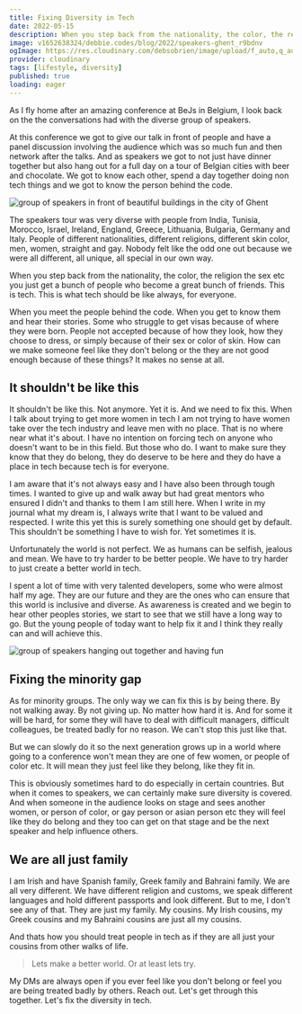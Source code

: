 ```yaml
---
title: Fixing Diversity in Tech
date: 2022-05-15
description: When you step back from the nationality, the color, the religion the sex etc you just get a bunch of people who become a great bunch of friends. This is tech. This is what tech should be like always, for everyone.
image: v1652638324/debbie.codes/blog/2022/speakers-ghent_r9bdnv
ogImage: https://res.cloudinary.com/debsobrien/image/upload/f_auto,q_auto/v1652638324/debbie.codes/blog/2022/speakers-ghent_r9bdnv
provider: cloudinary
tags: [lifestyle, diversity]
published: true
loading: eager
---
```


As I fly home after an amazing conference at BeJs in Belgium, I look back on the the conversations had with the diverse group of speakers.

At this conference we got to give our talk in front of people and have a panel discussion involving the audience which was so much fun and then network after the talks. And as speakers we got to not just have dinner together but also hang out for a full day on a tour of Belgian cities with beer and chocolate. We got to know each other, spend a day together doing non tech things and we got to know the person behind the code.

![group of speakers in front of beautiful buildings in the city of Ghent](https://res.cloudinary.com/debsobrien/image/upload/f_auto,q_auto/v1652638324/debbie.codes/blog/2022/speakers-ghent_r9bdnv)

The speakers tour was very diverse with people from India, Tunisia, Morocco, Israel, Ireland, England, Greece, Lithuania, Bulgaria, Germany and Italy. People of different nationalities, different religions, different skin color, men, women, straight and gay. Nobody felt like the odd one out because we were all different, all unique, all special in our own way.

When you step back from the nationality, the color, the religion the sex etc you just get a bunch of people who become a great bunch of friends. This is tech. This is what tech should be like always, for everyone.

When you meet the people behind the code. When you get to know them and hear their stories. Some who struggle to get visas because of where they were born. People not accepted because of how they look, how they choose to dress, or simply because of their sex or color of skin. How can we make someone feel like they don't belong or the they are not good enough because of these things? It makes no sense at all.

## It shouldn't be like this

It shouldn't be like this. Not anymore. Yet it is. And we need to fix this. When I talk about trying to get more women in tech I am not trying to have women take over the tech industry and leave men with no place. That is no where near what it's about. I have no intention on forcing tech on anyone who doesn't want to be in this field. But those who do. I want to make sure they know that they do belong, they do deserve to be here and they do have a place in tech because tech is for everyone.

I am aware that it's not always easy and I have also been through tough times. I wanted to give up and walk away but had great mentors who ensured I didn't and thanks to them I am still here. When I write in my journal what my dream is, I always write that I want to be valued and respected. I write this yet this is surely something one should get by default. This shouldn't be something I have to wish for. Yet sometimes it is.

Unfortunately the world is not perfect. We as humans can be selfish, jealous and mean. We have to try harder to be better people. We have to try harder to just create a better world in tech.

I spent a lot of time with very talented developers, some who were almost half my age. They are our future and they are the ones who can ensure that this world is inclusive and diverse. As awareness is created and we begin to hear other peoples stories, we start to see that we still have a long way to go. But the young people of today want to help fix it and I think they really can and will achieve this.

![group of speakers hanging out together and having fun](https://res.cloudinary.com/debsobrien/image/upload/f_auto,q_auto/v1652638321/debbie.codes/blog/2022/speakers-brussels_dneluw)

## Fixing the minority gap

As for minority groups. The only way we can fix this is by being there. By not walking away. By not giving up. No matter how hard it is. And for some it will be hard, for some they will have to deal with difficult managers, difficult colleagues, be treated badly for no reason. We can't stop this just like that.

But we can slowly do it so the next generation grows up in a world where going to a conference won't mean they are one of few women, or people of color etc. It will mean they just feel like they belong, like they fit in.

This is obviously sometimes hard to do especially in certain countries. But when it comes to speakers, we can certainly make sure diversity is covered. And when someone in the audience looks on stage and sees another women, or person of color, or gay person or asian person etc they will feel like they do belong and they too can get on that stage and be the next speaker and help influence others.

## We are all just family

I am Irish and have Spanish family, Greek family and Bahraini family. We are all very different. We have different religion and customs, we speak different languages and hold different passports and look different. But to me, I don't see any of that. They are just my family. My cousins. My Irish cousins, my Greek cousins and my Bahraini cousins are just all my cousins.

And thats how you should treat people in tech as if they are all just your cousins from other walks of life.

> Lets make a better world. Or at least lets try.

My DMs are always open if you ever feel like you don't belong or feel you are being treated badly by others. Reach out. Let's get through this together. Let's fix the diversity in tech.
